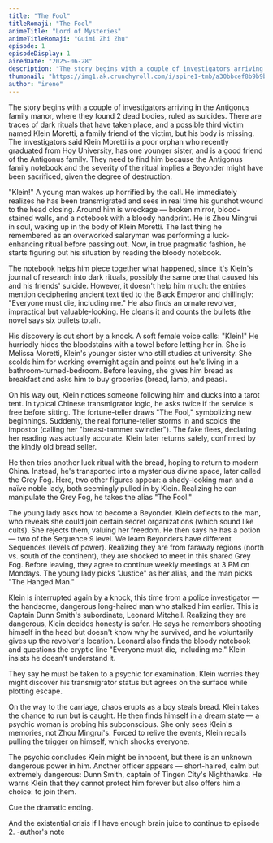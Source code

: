```yaml
---
title: "The Fool"
titleRomaji: "The Fool"
animeTitle: "Lord of Mysteries"
animeTitleRomaji: "Guimi Zhi Zhu"
episode: 1
episodeDisplay: 1
airedDate: "2025-06-28"
description: "The story begins with a couple of investigators arriving in the Antigonus family manor, where they found 2 dead bodies, ruled as suicides. There are traces of dark rituals that have taken place, and a possible third victim named Klein Moretti, a family friend of the victim, but his body is missing. The investigators said Klein Moretti is a poor orphan who recently graduated from Hoy University, has one younger sister, and is a good friend of the Antigonus family. They need to find him because the Antigonus family notebook and the severity of the ritual implies a Beyonder might have been sacrificed, given the degree of destruction."
thumbnail: "https://img1.ak.crunchyroll.com/i/spire1-tmb/a30bbcef8b9b9b149d7aabd5750ffdf71751070599_full.jpg"
author: "irene"
---
```


The story begins with a couple of investigators arriving in the Antigonus family manor, where they found 2 dead bodies, ruled as suicides. There are traces of dark rituals that have taken place, and a possible third victim named Klein Moretti, a family friend of the victim, but his body is missing. The investigators said Klein Moretti is a poor orphan who recently graduated from Hoy University, has one younger sister, and is a good friend of the Antigonus family. They need to find him because the Antigonus family notebook and the severity of the ritual implies a Beyonder might have been sacrificed, given the degree of destruction.

"Klein!" A young man wakes up horrified by the call. He immediately realizes he has been transmigrated and sees in real time his gunshot wound to the head closing. Around him is wreckage — broken mirror, blood-stained walls, and a notebook with a bloody handprint. He is Zhou Mingrui in soul, waking up in the body of Klein Moretti. The last thing he remembered as an overworked salaryman was performing a luck-enhancing ritual before passing out. Now, in true pragmatic fashion, he starts figuring out his situation by reading the bloody notebook.

The notebook helps him piece together what happened, since it's Klein's journal of research into dark rituals, possibly the same one that caused his and his friends' suicide. However, it doesn't help him much: the entries mention deciphering ancient text tied to the Black Emperor and chillingly: "Everyone must die, including me." He also finds an ornate revolver, impractical but valuable-looking. He cleans it and counts the bullets (the novel says six bullets total).

His discovery is cut short by a knock. A soft female voice calls: "Klein!" He hurriedly hides the bloodstains with a towel before letting her in. She is Melissa Moretti, Klein's younger sister who still studies at university. She scolds him for working overnight again and points out he's living in a bathroom-turned-bedroom. Before leaving, she gives him bread as breakfast and asks him to buy groceries (bread, lamb, and peas).

On his way out, Klein notices someone following him and ducks into a tarot tent. In typical Chinese transmigrator logic, he asks twice if the service is free before sitting. The fortune-teller draws "The Fool," symbolizing new beginnings. Suddenly, the real fortune-teller storms in and scolds the impostor (calling her "breast-tammer swindler"). The fake flees, declaring her reading was actually accurate. Klein later returns safely, confirmed by the kindly old bread seller.

He then tries another luck ritual with the bread, hoping to return to modern China. Instead, he's transported into a mysterious divine space, later called the Grey Fog. Here, two other figures appear: a shady-looking man and a naïve noble lady, both seemingly pulled in by Klein. Realizing he can manipulate the Grey Fog, he takes the alias "The Fool."

The young lady asks how to become a Beyonder. Klein deflects to the man, who reveals she could join certain secret organizations (which sound like cults). She rejects them, valuing her freedom. He then says he has a potion — two of the Sequence 9 level. We learn Beyonders have different Sequences (levels of power). Realizing they are from faraway regions (north vs. south of the continent), they are shocked to meet in this shared Grey Fog. Before leaving, they agree to continue weekly meetings at 3 PM on Mondays. The young lady picks "Justice" as her alias, and the man picks "The Hanged Man."

Klein is interrupted again by a knock, this time from a police investigator — the handsome, dangerous long-haired man who stalked him earlier. This is Captain Dunn Smith's subordinate, Leonard Mitchell. Realizing they are dangerous, Klein decides honesty is safer. He says he remembers shooting himself in the head but doesn't know why he survived, and he voluntarily gives up the revolver's location. Leonard also finds the bloody notebook and questions the cryptic line "Everyone must die, including me." Klein insists he doesn't understand it.

They say he must be taken to a psychic for examination. Klein worries they might discover his transmigrator status but agrees on the surface while plotting escape.

On the way to the carriage, chaos erupts as a boy steals bread. Klein takes the chance to run but is caught. He then finds himself in a dream state — a psychic woman is probing his subconscious. She only sees Klein's memories, not Zhou Mingrui's. Forced to relive the events, Klein recalls pulling the trigger on himself, which shocks everyone.

The psychic concludes Klein might be innocent, but there is an unknown dangerous power in him. Another officer appears — short-haired, calm but extremely dangerous: Dunn Smith, captain of Tingen City's Nighthawks. He warns Klein that they cannot protect him forever but also offers him a choice: to join them.

Cue the dramatic ending.

And the existential crisis if I have enough brain juice to continue to episode 2. -author's note
